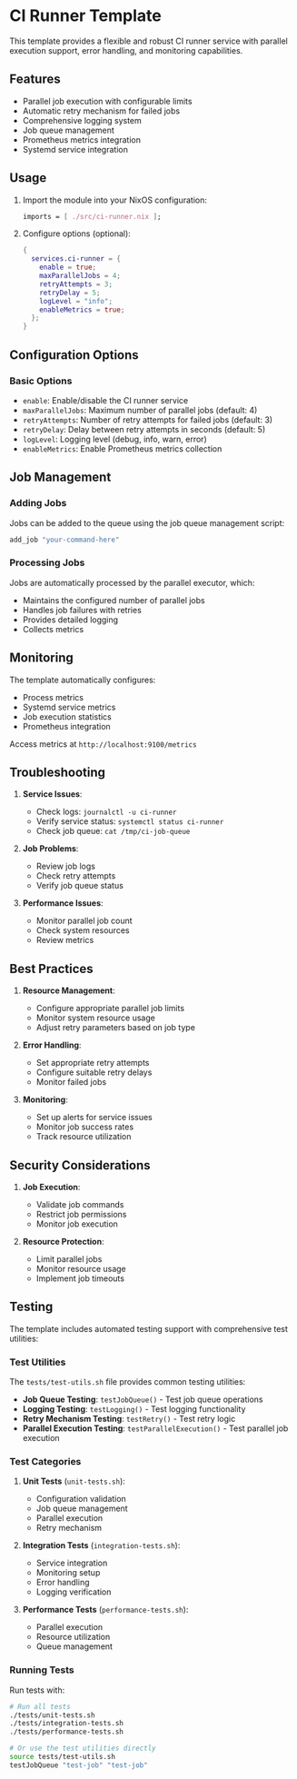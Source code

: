 # CI Runner Template

This template provides a flexible and robust CI runner service with parallel execution support, error handling, and monitoring capabilities.

## Features

- Parallel job execution with configurable limits
- Automatic retry mechanism for failed jobs
- Comprehensive logging system
- Job queue management
- Prometheus metrics integration
- Systemd service integration

## Usage

1. Import the module into your NixOS configuration:

   ```nix
   imports = [ ./src/ci-runner.nix ];
   ```

2. Configure options (optional):

   ```nix
   {
     services.ci-runner = {
       enable = true;
       maxParallelJobs = 4;
       retryAttempts = 3;
       retryDelay = 5;
       logLevel = "info";
       enableMetrics = true;
     };
   }
   ```

## Configuration Options

### Basic Options

- `enable`: Enable/disable the CI runner service
- `maxParallelJobs`: Maximum number of parallel jobs (default: 4)
- `retryAttempts`: Number of retry attempts for failed jobs (default: 3)
- `retryDelay`: Delay between retry attempts in seconds (default: 5)
- `logLevel`: Logging level (debug, info, warn, error)
- `enableMetrics`: Enable Prometheus metrics collection

## Job Management

### Adding Jobs

Jobs can be added to the queue using the job queue management script:

```bash
add_job "your-command-here"
```

### Processing Jobs

Jobs are automatically processed by the parallel executor, which:

- Maintains the configured number of parallel jobs
- Handles job failures with retries
- Provides detailed logging
- Collects metrics

## Monitoring

The template automatically configures:

- Process metrics
- Systemd service metrics
- Job execution statistics
- Prometheus integration

Access metrics at `http://localhost:9100/metrics`

## Troubleshooting

1. **Service Issues**:
   - Check logs: `journalctl -u ci-runner`
   - Verify service status: `systemctl status ci-runner`
   - Check job queue: `cat /tmp/ci-job-queue`

2. **Job Problems**:
   - Review job logs
   - Check retry attempts
   - Verify job queue status

3. **Performance Issues**:
   - Monitor parallel job count
   - Check system resources
   - Review metrics

## Best Practices

1. **Resource Management**:
   - Configure appropriate parallel job limits
   - Monitor system resource usage
   - Adjust retry parameters based on job type

2. **Error Handling**:
   - Set appropriate retry attempts
   - Configure suitable retry delays
   - Monitor failed jobs

3. **Monitoring**:
   - Set up alerts for service issues
   - Monitor job success rates
   - Track resource utilization

## Security Considerations

1. **Job Execution**:
   - Validate job commands
   - Restrict job permissions
   - Monitor job execution

2. **Resource Protection**:
   - Limit parallel jobs
   - Monitor resource usage
   - Implement job timeouts

## Testing

The template includes automated testing support with comprehensive test utilities:

### Test Utilities

The `tests/test-utils.sh` file provides common testing utilities:

- **Job Queue Testing**: `testJobQueue()` - Test job queue operations
- **Logging Testing**: `testLogging()` - Test logging functionality
- **Retry Mechanism Testing**: `testRetry()` - Test retry logic
- **Parallel Execution Testing**: `testParallelExecution()` - Test parallel job execution

### Test Categories

1. **Unit Tests** (`unit-tests.sh`):
   - Configuration validation
   - Job queue management
   - Parallel execution
   - Retry mechanism

2. **Integration Tests** (`integration-tests.sh`):
   - Service integration
   - Monitoring setup
   - Error handling
   - Logging verification

3. **Performance Tests** (`performance-tests.sh`):
   - Parallel execution
   - Resource utilization
   - Queue management

### Running Tests

Run tests with:

```bash
# Run all tests
./tests/unit-tests.sh
./tests/integration-tests.sh
./tests/performance-tests.sh

# Or use the test utilities directly
source tests/test-utils.sh
testJobQueue "test-job" "test-job"
```
